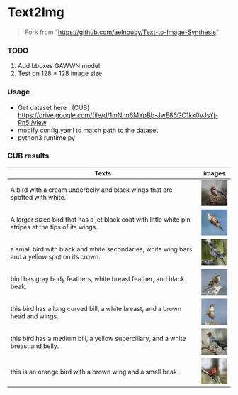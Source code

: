 # Text2Img
> Fork from "https://github.com/aelnouby/Text-to-Image-Synthesis"

### TODO
1. Add bboxes GAWWN model
2. Test on 128 * 128 image size

### Usage
- Get dataset here : (CUB) https://drive.google.com/file/d/1mNhn6MYpBb-JwE86GC1kk0VJsYj-Pn5j/view
- modify config.yaml to match path to the dataset
- python3 runtime.py

### CUB results

Texts     | images
----------|:------:
A bird with a cream underbelly and black wings that are spotted with white. | ![01](/images/CUB_64/01.jpg)
A larger sized bird that has a jet black coat with little white pin stripes at the tips of its wings. | ![02](/images/CUB_64/02.jpg)
a small bird with black and white secondaries, white wing bars and a yellow spot on its crown. | ![03](/images/CUB_64/03.jpg)
bird has gray body feathers, white breast feather, and black beak. | ![04](/images/CUB_64/04.jpg)
this bird has a long curved bill, a white breast, and a brown head and wings. | ![05](/images/CUB_64/05.jpg)
this bird has a medium bill, a yellow superciliary, and a white breast and belly. | ![06](/images/CUB_64/06.jpg)
this is an orange bird with a brown wing and a small beak. | ![07](/images/CUB_64/07.jpg)
